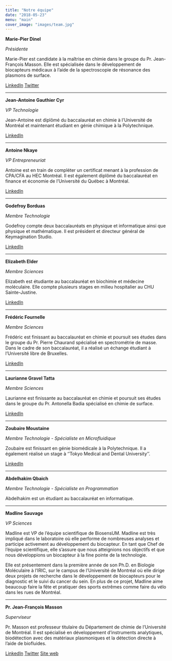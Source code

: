```yaml
---
title: "Notre équipe"
date: "2018-05-23"
menu: "main"
cover_image: "images/team.jpg"
---
```


<!--more-->

**Marie-Pier Dinel**

*Présidente*

Marie-Pier est candidate à la maîtrise en chimie dans le groupe du
Pr. Jean-François Masson. Elle est spécialisée dans le développement de
biocapteurs médicaux à l’aide de la spectroscopie de résonance des plasmons de
surface.

[LinkedIn](//linkedin.com/in/marie-pier-dinel-677658b9)
[Twitter](//twitter.com/MPDinel)

---

**Jean-Antoine Gauthier Cyr**

*VP Technologie*

Jean-Antoine est diplômé du baccalauréat en chimie à l’Université de Montréal
et maintenant étudiant en génie chimique à la Polytechnique.

[LinkedIn](//linkedin.com/in/jean-antoine-gauthier-cyr-8904b6134)

---

**Antoine Nkaye**

*VP Entrepreneuriat*

Antoine est en train de compléter un certificat menant à la profession de
CPA/CFA au HEC Montréal. Il est également diplômé du baccalauréat en finance et
économie de l’Université du Québec à Montréal.

[LinkedIn](//linkedin.com/in/antoine-nkaye-5bbb438b)

---

**Godefroy Borduas**

*Membre Technologie*

Godefroy compte deux baccalauréats en physique et informatique ainsi que
physique et mathématique. Il est président et directeur général de
Keymagination Studio.

[LinkedIn](//linkedin.com/in/godefroy-borduas-a798bba3)

---

**Elizabeth Elder**

*Membre Sciences*

Elizabeth est étudiante au baccalauréat en biochimie et médecine moléculaire.
Elle compte plusieurs stages en milieu hospitalier au CHU Sainte-Justine.

[LinkedIn](//linkedin.com/in/elizabeth-elder-11010171)

---

**Frédéric Fournelle**

*Membre Sciences*

Frédéric est finissant au baccalauréat en chimie et poursuit ses études dans le
groupe du Pr. Pierre Chaurand spécialisé en spectrométrie de masse. Dans le
cadre de son baccalauréat, il a réalisé un échange étudiant à l’Université
libre de Bruxelles.

[LinkedIn](//linkedin.com/in/frédéric-fournelle-5a3a8b169)

---

**Laurianne Gravel Tatta**

*Membre Sciences*

Laurianne est finissante au baccalauréat en chimie et poursuit ses études dans
le groupe du Pr. Antonella Badia spécialisé en chimie de surface.

[LinkedIn](//ca.linkedin.com/in/laurianne-gravel-tatta-91880a131)

---

**Zoubaire Moustaine**

*Membre Technologie - Spécialiste en Microfluidique*

Zoubaire est finissant en génie biomédicale à la Polytechnique. Il a également
réalisé un stage à ‘’Tokyo Medical and Dental University’’.

[LinkedIn](//linkedin.com/in/zoubaire-moustaine-68b376b2)

---

**Abdelhakim Qbaich**

*Membre Technologie - Spécialiste en Programmation*

Abdelhakim est un étudiant au baccalauréat en informatique.

---

**Madline Sauvage**

*VP Sciences*

Madline est VP de l’équipe scientifique de BiosensUM. Madline est très impliqué
dans le laboratoire où elle performe de nombreuses analyses et participe
activement au développement du biocapteur. En tant que Chef de l’équipe
scientifique, elle s’assure que nous atteignions nos objectifs et que nous
développions un biocapteur à la fine pointe de la technologie.

Elle est présentement dans la première année de son Ph.D. en Biologie
Moléculaire à l’IRIC, sur le campus de l’Université de Montréal où elle dirige
deux projets de recherche dans le développement de biocapteurs pour le
diagnostic et le suivi du cancer du sein. En plus de ce projet, Madline aime
beaucoup faire la fête et pratiquer des sports extrêmes comme faire du vélo dans
les rues de Montréal.

---

**Pr. Jean-François Masson**

*Superviseur*

Pr. Masson est professeur titulaire du Département de chimie de l’Université de
Montréal. Il est spécialisé en développement d’instruments analytiques,
biodétection avec des matériaux plasmoniques et la détection directe à l’aide
de biofluides.

[LinkedIn](//linkedin.com/in/jean-francois-masson-5071181a)
[Twitter](//twitter.com/Masson_chem)
[Site web](//sprbiosensors.com)
